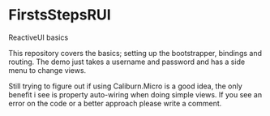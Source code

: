 # FirstsStepsRUI
ReactiveUI basics

This repository covers the basics; setting up the bootstrapper, bindings and routing. 
The demo just takes a username and password and has a side menu to change views.

Still trying to figure out if using Caliburn.Micro is a good idea, 
the only benefit i see is property auto-wiring when doing simple views. 
If you see an error on the code or a better approach please write a comment.
